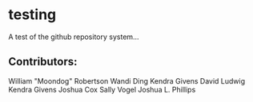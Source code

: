 # testing
A test of the github repository system...

## Contributors:
William "Moondog" Robertson
Wandi Ding
Kendra Givens
David Ludwig
Kendra Givens
Joshua Cox
Sally Vogel
Joshua L. Phillips
